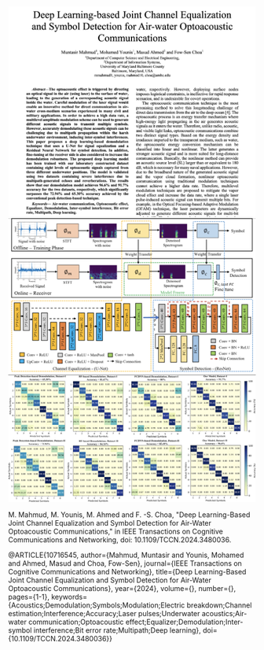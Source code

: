 ![image alt](https://github.com/muntasirmahmud1/Joint_Channel_Equalization_Symbol_Detection/blob/95f5f7bdf6415b1def4a2db4dd84faf6f8d1f0e6/Images/Paper_screenshot.png)
![image alt](https://github.com/muntasirmahmud1/Joint_Channel_Equalization_Symbol_Detection/blob/a47cd919741ffab74ad6b8e52edc29b941cf6483/Images/model%20framework.png)
![image alt](https://github.com/muntasirmahmud1/Joint_Channel_Equalization_Symbol_Detection/blob/95f5f7bdf6415b1def4a2db4dd84faf6f8d1f0e6/Images/confusion%20matrix.png)

M. Mahmud, M. Younis, M. Ahmed and F. -S. Choa, "Deep Learning-Based Joint Channel Equalization and Symbol Detection for Air-Water Optoacoustic Communications," in IEEE Transactions on Cognitive Communications and Networking, doi: 10.1109/TCCN.2024.3480036.

@ARTICLE{10716545,
  author={Mahmud, Muntasir and Younis, Mohamed and Ahmed, Masud and Choa, Fow-Sen},
  journal={IEEE Transactions on Cognitive Communications and Networking}, 
  title={Deep Learning-Based Joint Channel Equalization and Symbol Detection for Air-Water Optoacoustic Communications}, 
  year={2024},
  volume={},
  number={},
  pages={1-1},
  keywords={Acoustics;Demodulation;Symbols;Modulation;Electric breakdown;Channel estimation;Interference;Accuracy;Laser pulses;Underwater acoustics;Air-water communication;Optoacoustic effect;Equalizer;Demodulation;Inter-symbol interference;Bit error rate;Multipath;Deep learning},
  doi={10.1109/TCCN.2024.3480036}}



